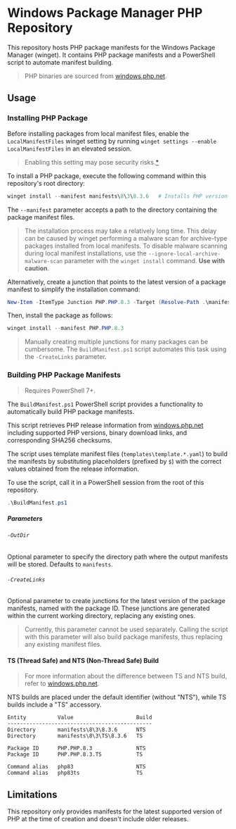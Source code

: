 # Windows Package Manager PHP Repository

This repository hosts PHP package manifests for the Windows Package Manager (winget).
It contains PHP package manifests and a PowerShell script to automate manifest building.

> PHP binaries are sourced from [windows.php.net](https://windows.php.net/).

## Usage

### Installing PHP Package

Before installing packages from local manifest files, enable the `LocalManifestFiles` winget setting by running `winget settings --enable LocalManifestFiles` in an elevated session.

> Enabling this setting may pose security risks.[*](https://learn.microsoft.com/en-us/windows/package-manager/winget/install#local-install)

To install a PHP package, execute the following command within this repository's root directory:

```powershell
winget install --manifest manifests\8\3\8.3.6   # Installs PHP version 8.3.6
```

The `--manifest` parameter accepts a path to the directory containing the package manifest files.

>The installation process may take a relatively long time. This delay can be caused by winget performing a malware scan for archive-type packages installed from local manifests. To disable malware scanning during local manifest installations, use the `--ignore-local-archive-malware-scan` parameter with the `winget install` command. **Use with caution**.

Alternatively, create a junction that points to the latest version of a package manifest to simplify the installation command:

```powershell
New-Item -ItemType Junction PHP.PHP.8.3 -Target (Resolve-Path .\manifests\8\3\8.3.6\)
```

Then, install the package as follows:

```powershell
winget install --manifest PHP.PHP.8.3
```

> Manually creating multiple junctions for many packages can be cumbersome. The `BuildManifest.ps1` script automates this task using the `-CreateLinks` parameter.

### Building PHP Package Manifests

> Requires PowerShell 7+.

The `BuildManifest.ps1` PowerShell script provides a functionality to automatically build PHP package manifests.

This script retrieves PHP release information from [windows.php.net](https://windows.php.net/downloads/releases/releases.json) including supported PHP versions, binary download links, and corresponding SHA256 checksums.

The script uses template manifest files (`templates\template.*.yaml`) to build the manifests by substituting placeholders (prefixed by `$`) with the correct values obtained from the release information.

To use the script, call it in a PowerShell session from the root of this repository.

```powershell
.\BuildManifest.ps1
```
##### Parameters

###### `-OutDir`

Optional parameter to specify the directory path where the output manifests will be stored. Defaults to `manifests`.

###### `-CreateLinks`

Optional parameter to create junctions for the latest version of the package manifests, named with the package ID. These junctions are generated within the current working directory, replacing any existing ones.

> Currently, this parameter cannot be used separately. Calling the script with this parameter will also build package manifests, thus replacing any existing manifest files.

#### TS (Thread Safe) and NTS (Non-Thread Safe) Build

> For more information about the difference between TS and NTS build, refer to [windows.php.net](https://windows.php.net/).

NTS builds are placed under the default identifier (without "NTS"), while TS builds include a "TS" accessory.

```
Entity          Value                    Build
----------------------------------------------
Directory       manifests\8\3\8.3.6      NTS
Directory       manifests\8\3\TS\8.3.6   TS

Package ID      PHP.PHP.8.3              NTS
Package ID      PHP.PHP.8.3.TS           TS

Command alias   php83                    NTS
Command alias   php83ts                  TS
```

## Limitations

This repository only provides manifests for the latest supported version of PHP at the time of creation and doesn't include older releases.
